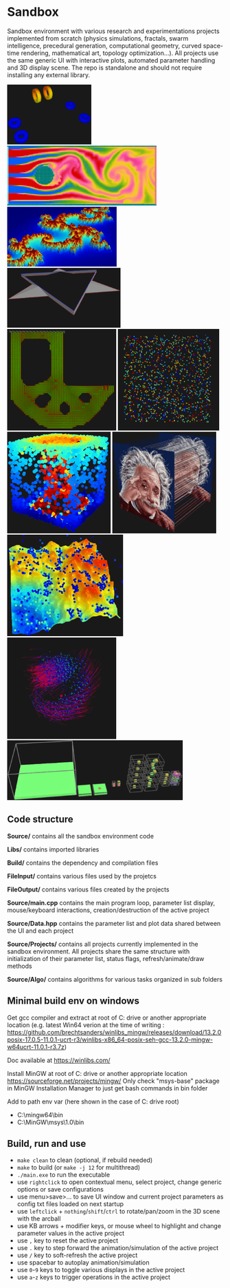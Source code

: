 # Sandbox
Sandbox environment with various research and experimentations projects implemented from scratch (physics simulations, fractals, swarm intelligence, precedural generation, computational geometry, curved space-time rendering, mathematical art, topology optimization...). All projects use the same generic UI with interactive plots, automated parameter handling and 3D display scene. The repo is standalone and should not require installing any external library.

![Screenshot](Docs/Anim_TopOptBracket.gif)
![Screenshot](Docs/Anim_CFD.gif)\
![Screenshot](Docs/Anim_FraclElevMapZoom.gif)
![Screenshot](Docs/Anim_FractCurvDev.gif)\
![Screenshot](Docs/Anim_FieldOrientedLattice.gif)
![Screenshot](Docs/Anim_ParticleLifeOrga.gif)\
![Screenshot](Docs/Anim_ParticleCollisionConvectionSystem.gif)
![Screenshot](Docs/Anim_AlbertSpaceTimeCurvature.gif)\
![Screenshot](Docs/Anim_TerrainErosion.gif)
![Screenshot](Docs/Anim_ReynoldsBoids.gif)\
![Screenshot](Docs/Anim_MarkovVoxProcGen.gif)

## Code structure

**Source/** contains all the sandbox environment code

**Libs/** contains imported libraries

**Build/** contains the dependency and compilation files

**FileInput/** contains various files used by the projetcs

**FileOutput/** contains various files created by the projects

**Source/main.cpp** contains the main program loop, parameter list display, mouse/keyboard interactions, creation/destruction of the active project

**Source/Data.hpp** contains the parameter list and plot data shared between the UI and each project

**Source/Projects/** contains all projects currently implemented in the sandbox environment. All projects share the same structure with initialization of their parameter list, status flags, refresh/animate/draw methods

**Source/Algo/** contains algorithms for various tasks organized in sub folders

## Minimal build env on windows
Get gcc compiler and extract at root of C: drive or another appropriate location (e.g. latest Win64 verion at the time of writing : https://github.com/brechtsanders/winlibs_mingw/releases/download/13.2.0posix-17.0.5-11.0.1-ucrt-r3/winlibs-x86_64-posix-seh-gcc-13.2.0-mingw-w64ucrt-11.0.1-r3.7z)

Doc available at  https://winlibs.com/

Install MinGW at root of C: drive or another appropriate location
https://sourceforge.net/projects/mingw/
Only check "msys-base" package in MinGW Installation Manager to just get bash commands in bin folder

Add to path env var (here shown in the case of C: drive root)
- C:\mingw64\bin
- C:\MinGW\msys\1.0\bin

## Build, run and use
- `make clean` to clean (optional, if rebuild needed)
- `make` to build (or `make -j 12` for multithread)
- `./main.exe` to run the executable
- use `rightclick` to open contextual menu, select project, change generic options or save configurations
- use menu>save>... to save UI window and current project parameters as config txt files loaded on next startup
- use `leftclick` + `nothing`/`shift`/`ctrl` to rotate/pan/zoom in the 3D scene with the arcball
- use KB arrows + modifier keys, or mouse wheel to highlight and change parameter values in the active project
- use `,` key to reset the active project
- use `.` key to step forward the animation/simulation of the active project
- use `/` key to soft-refresh the active project
- use spacebar to autoplay animation/simulation
- use `0`-`9` keys to toggle various displays in the active project
- use `a`-`z` keys to trigger operations in the active project
